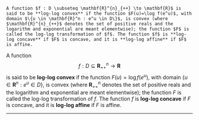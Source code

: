 ```

A function $f : D \subseteq \mathbf{R}^{n}_{++} \to \mathbf{R}$ is said to be **log-log convex** if the function $F(u)=\log f(e^u)$, with domain $\{u \in \mathbf{R}^n : e^u \in D\}$, is convex (where $\mathbf{R}^{n}_{++}$ denotes the set of positive reals and the logarithm and exponential are meant elementwise); the function $F$ is called the log-log transformation of $f$. The function $f$ is **log-log concave** if $F$ is concave, and it is **log-log affine** if $F$ is affine.
```


A function $$f : D \subseteq \mathbf{R}^{n}_{++} \to \mathbf{R}$$ is said to be **log-log convex** if the function $F(u)=\log f(e^u)$, with domain $\{u \in \mathbf{R}^n : e^u \in D\}$, is convex (where $\mathbf{R}^{n}_{++}$ denotes the set of positive reals and the logarithm and exponential are meant elementwise); the function $F$ is called the log-log transformation of $f$. The function $f$ is **log-log concave** if $F$ is concave, and it is **log-log affine** if $F$ is affine.

----
